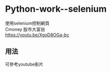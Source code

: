 # Python-work--selenium
使用selenium控制網頁<br>
Cmoney 股市大富翁<br>
https://youtu.be/XgoD8OGa-bc


## 用法
可參考youtube影片<br>

